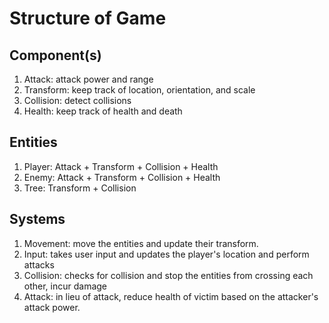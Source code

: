 # Structure of Game

## Component(s)
1. Attack: attack power and range
2. Transform: keep track of location, orientation, and scale
3. Collision: detect collisions
4. Health: keep track of health and death

## Entities
1. Player: Attack + Transform + Collision + Health
2. Enemy: Attack + Transform + Collision + Health
3. Tree: Transform + Collision

## Systems
1. Movement: move the entities and update their transform. 
2. Input: takes user input and updates the player's location and perform attacks
3. Collision: checks for collision and stop the entities from crossing each other, incur damage
4. Attack: in lieu of attack, reduce health of victim based on the attacker's attack power.
